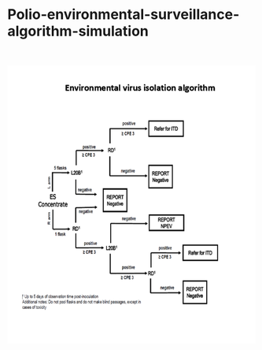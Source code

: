 # Polio-environmental-surveillance-algorithm-simulation

<br><br>
![ENVS algorithm](https://raw.githubusercontent.com/kimkimroll/Polio-environmental-surveillance-algorithm-simulation/main/ENVSalgorithm.png)
